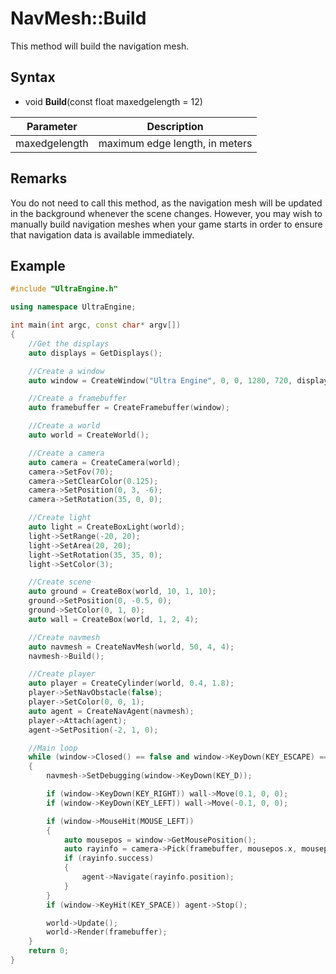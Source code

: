 # NavMesh::Build

This method will build the navigation mesh.

## Syntax

- void **Build**(const float maxedgelength = 12)

| Parameter | Description |
|---|---|
| maxedgelength | maximum edge length, in meters |

## Remarks

You do not need to call this method, as the navigation mesh will be updated in the background whenever the scene changes. However, you may wish to manually build navigation meshes when your game starts in order to ensure that navigation data is available immediately.

## Example

```c++
#include "UltraEngine.h"

using namespace UltraEngine;

int main(int argc, const char* argv[])
{
    //Get the displays
    auto displays = GetDisplays();

    //Create a window
    auto window = CreateWindow("Ultra Engine", 0, 0, 1280, 720, displays[0], WINDOW_CENTER | WINDOW_TITLEBAR);

    //Create a framebuffer
    auto framebuffer = CreateFramebuffer(window);

    //Create a world
    auto world = CreateWorld();

    //Create a camera    
    auto camera = CreateCamera(world);
    camera->SetFov(70);
    camera->SetClearColor(0.125);
    camera->SetPosition(0, 3, -6);
    camera->SetRotation(35, 0, 0);

    //Create light
    auto light = CreateBoxLight(world);
    light->SetRange(-20, 20);
    light->SetArea(20, 20);
    light->SetRotation(35, 35, 0);
    light->SetColor(3);

    //Create scene
    auto ground = CreateBox(world, 10, 1, 10);
    ground->SetPosition(0, -0.5, 0);
    ground->SetColor(0, 1, 0);
    auto wall = CreateBox(world, 1, 2, 4);

    //Create navmesh
    auto navmesh = CreateNavMesh(world, 50, 4, 4);
    navmesh->Build();

    //Create player
    auto player = CreateCylinder(world, 0.4, 1.8);
    player->SetNavObstacle(false);
    player->SetColor(0, 0, 1);
    auto agent = CreateNavAgent(navmesh);
    player->Attach(agent);
    agent->SetPosition(-2, 1, 0);

    //Main loop
    while (window->Closed() == false and window->KeyDown(KEY_ESCAPE) == false)
    {
        navmesh->SetDebugging(window->KeyDown(KEY_D));

        if (window->KeyDown(KEY_RIGHT)) wall->Move(0.1, 0, 0);
        if (window->KeyDown(KEY_LEFT)) wall->Move(-0.1, 0, 0);

        if (window->MouseHit(MOUSE_LEFT))
        {
            auto mousepos = window->GetMousePosition();
            auto rayinfo = camera->Pick(framebuffer, mousepos.x, mousepos.y);
            if (rayinfo.success)
            {
                agent->Navigate(rayinfo.position);
            }
        }
        if (window->KeyHit(KEY_SPACE)) agent->Stop();

        world->Update();
        world->Render(framebuffer);
    }
    return 0;
}
```
